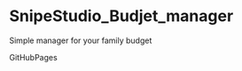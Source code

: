 SnipeStudio_Budjet_manager
==========================

Simple manager for your family budget

GitHubPages
